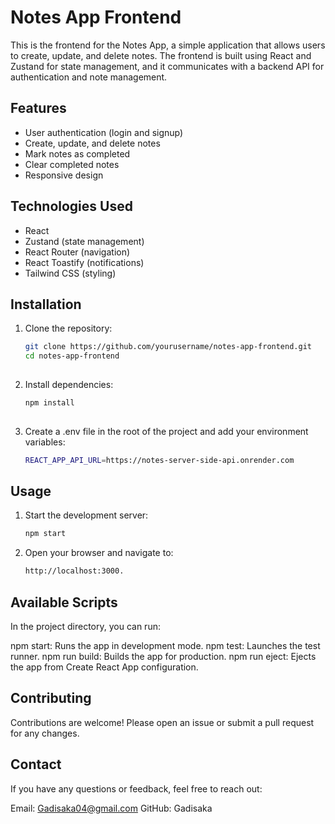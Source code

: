 # Notes App Frontend

This is the frontend for the Notes App, a simple application that allows users to create, update, and delete notes. The frontend is built using React and Zustand for state management, and it communicates with a backend API for authentication and note management.

## Features

- User authentication (login and signup)
- Create, update, and delete notes
- Mark notes as completed
- Clear completed notes
- Responsive design

## Technologies Used

- React
- Zustand (state management)
- React Router (navigation)
- React Toastify (notifications)
- Tailwind CSS (styling)

## Installation

   1. Clone the repository:
   
      ```bash
      git clone https://github.com/yourusername/notes-app-frontend.git
      cd notes-app-frontend
   
   1. Install dependencies:
      ```bash
      npm install
   
   3. Create a .env file in the root of the project and add your environment variables:
      ```bash
      REACT_APP_API_URL=https://notes-server-side-api.onrender.com

## Usage

   1. Start the development server:
      ```bash
      npm start

   2. Open your browser and navigate to:
      ```bash
      http://localhost:3000.


## Available Scripts

In the project directory, you can run:

   npm start: Runs the app in development mode.
   npm test: Launches the test runner. 
   npm run build: Builds the app for production.
   npm run eject: Ejects the app from Create React App configuration.

## Contributing
Contributions are welcome! Please open an issue or submit a pull request for any changes.


## Contact
If you have any questions or feedback, feel free to reach out:

   Email: Gadisaka04@gmail.com
   GitHub: Gadisaka
